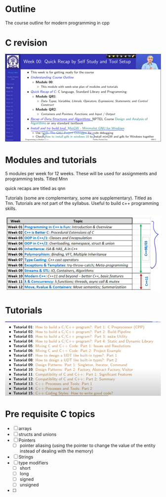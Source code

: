 # Outline

The course outline for modern programming in cpp
# C revision 

![](Pasted%20image%2020230805120128.png)

# Modules and tutorials

5 modules per week for 12 weeks. These will be used for assignments and programming tests. Titled Mnn 

quick recaps are titled as qnn 

Tutorials (some are complementary, some are supplementary). Titled as Tnn. Tutorials are not part of the syllabus. Useful to build c++ programming skills. 

![](Pasted%20image%2020230805121009.png)

# Tutorials 

![](Pasted%20image%2020230805121538.png)

# Pre requisite C topics

- [ ] arrays 
- [ ] structs and unions 
- [ ] Pointers 
	- [ ] pointer aliasing (using the pointer to change the value of the entity instead of dealing with the memory)
- [ ] Strings
- [ ] type modifiers
	- [ ] short 
	- [ ] long 
	- [ ] signed 
	- [ ] unsigned
- [ ] 
